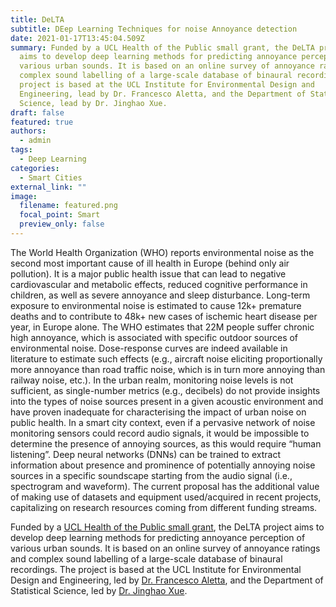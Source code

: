 ```yaml
---
title: DeLTA
subtitle: DEep Learning Techniques for noise Annoyance detection
date: 2021-01-17T13:45:04.509Z
summary: Funded by a UCL Health of the Public small grant, the DeLTA project
  aims to develop deep learning methods for predicting annoyance perception of
  various urban sounds. It is based on an online survey of annoyance ratings and
  complex sound labelling of a large-scale database of binaural recordings. The
  project is based at the UCL Institute for Environmental Design and
  Engineering, lead by Dr. Francesco Aletta, and the Department of Statistical
  Science, lead by Dr. Jinghao Xue.
draft: false
featured: true
authors:
  - admin
tags: 
  - Deep Learning
categories:
  - Smart Cities
external_link: ""
image:
  filename: featured.png
  focal_point: Smart
  preview_only: false
---
```

The World Health Organization (WHO) reports environmental noise as the second most important cause of ill health in Europe (behind only air pollution). It is a major public health issue that can lead to negative cardiovascular and metabolic effects, reduced cognitive performance in children, as well as severe annoyance and sleep disturbance. Long-term exposure to environmental noise is estimated to cause 12k+ premature deaths and to contribute to 48k+ new cases of ischemic heart disease per year, in Europe alone. The WHO estimates that 22M people suffer chronic high annoyance, which is associated with specific outdoor sources of environmental noise. Dose-response curves are indeed available in literature to estimate such effects (e.g., aircraft noise eliciting proportionally more annoyance than road traffic noise, which is in turn more annoying than railway noise, etc.). In the urban realm, monitoring noise levels is not sufficient, as single-number metrics (e.g., decibels) do not provide insights into the types of noise sources present in a given acoustic environment and have proven inadequate for characterising the impact of urban noise on public health. In a smart city context, even if a pervasive network of noise monitoring sensors could record audio signals, it would be impossible to determine the presence of annoying sources, as this would require “human listening”. Deep neural networks (DNNs) can be trained to extract information about presence and prominence of potentially annoying noise sources in a specific soundscape starting from the audio signal (i.e., spectrogram and waveform). The current proposal has the additional value of making use of datasets and equipment used/acquired in recent projects, capitalizing on research resources coming from different funding streams.

Funded by a [UCL Health of the Public small grant](https://www.ucl.ac.uk/health-of-public/research/recipients-ucl-health-public-small-grants-scheme-announced), the DeLTA project aims to develop deep learning methods for predicting annoyance perception of various urban sounds. It is based on an online survey of annoyance ratings and complex sound labelling of a large-scale database of binaural recordings. The project is based at the UCL Institute for Environmental Design and Engineering, led by [Dr. Francesco Aletta](https://www.ucl.ac.uk/bartlett/environmental-design/people/dr-francesco-aletta), and the Department of Statistical Science, led by [Dr. Jinghao Xue](https://www.turing.ac.uk/people/researchers/jinghao-xue).
